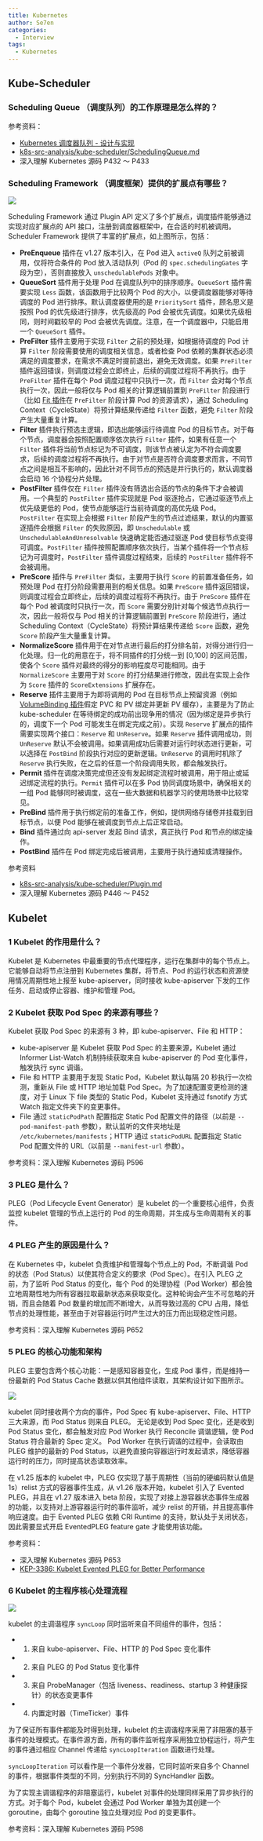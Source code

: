 ```yaml
---
title: Kubernetes
author: Se7en
categories:
  - Interview
tags:
  - Kubernetes
---
```


## Kube-Scheduler

### Scheduling Queue （调度队列）的工作原理是怎么样的？


参考资料：
- [Kubernetes 调度器队列 - 设计与实现](https://dbwu.tech/posts/k8s/source_code/scheduler_queue/)
- [k8s-src-analysis/kube-scheduler/SchedulingQueue.md](https://github.com/jindezgm/k8s-src-analysis/blob/master/kube-scheduler/SchedulingQueue.md)
- 深入理解 Kubernetes 源码 P432 ～ P433

### Scheduling Framework （调度框架）提供的扩展点有哪些？

![](https://chengzw258.oss-cn-beijing.aliyuncs.com/Article/202409301535075.png)

Scheduling Framework 通过 Plugin API 定义了多个扩展点，调度插件能够通过实现对应扩展点的 API 接口，注册到调度器框架中，在合适的时机被调用。
Scheduler Framework 提供了丰富的扩展点，如上图所示，包括：

- **PreEnqueue** 插件在 v1.27 版本引入，在 Pod 进入 `activeQ` 队列之前被调用，仅将符合条件的 Pod 放入活动队列（Pod 的 `spec.schedulingGates` 字段为空），否则直接放入 `unschedulablePods` 对象中。
- **QueueSort** 插件用于处理 Pod 在调度队列中的排序顺序。`QueueSort` 插件需要实现 `Less` 函数，该函数用于比较两个 Pod 的大小，以便调度器能够对等待调度的 Pod 进行排序。默认调度器使用的是 `PrioritySort` 插件，顾名思义是按照 Pod 的优先级进行排序，优先级高的 Pod 会被优先调度。如果优先级相同，则时间戳较早的 Pod 会被优先调度。注意，在一个调度器中，只能启用一个 `QueueSort` 插件。 
- **PreFilter** 插件主要用于实现 `Filter` 之前的预处理，如根据待调度的 Pod 计算 `Filter` 阶段需要使用的调度相关信息，或者检查 Pod 依赖的集群状态必须满足的调度要求，在需求不满足时提前退出，避免无效调度。如果 `PreFilter` 插件返回错误，则调度过程会立即终止，后续的调度过程将不再执行。由于 `PreFilter` 插件在每个 Pod 调度过程中只执行一次，而 `Filter` 会对每个节点执行一次，因此一般将仅与 Pod 相关的计算逻辑前置到 `PreFilter` 阶段进行（比如 [Fit 插件](https://github.com/kubernetes/kubernetes/blob/1bbe775d5ffb131636193fe0bc15a8fcc0cd6fd6/pkg/scheduler/framework/plugins/noderesources/fit.go#L218-L230)在 `PreFilter` 阶段计算 Pod 的资源请求），通过 Scheduling Context（CycleState）将预计算结果传递给 `Filter` 函数，避免 `Filter` 阶段产生大量重复计算。
- **Filter** 插件执行预选主逻辑，即选出能够运行待调度 Pod 的目标节点。对于每个节点，调度器会按照配置顺序依次执行 `Filter` 插件，如果有任意一个 `Filter` 插件将当前节点标记为不可调度，则该节点被认定为不符合调度要求，后续的调度过程将不再执行。由于对节点是否符合调度要求而言，不同节点之间是相互不影响的，因此针对不同节点的预选是并行执行的，默认调度器会启动 16 个协程分片处理。
- **PostFilter** 插件仅在 `Filter` 插件没有筛选出合适的节点的条件下才会被调用。一个典型的 `PostFilter` 插件实现就是 Pod 驱逐抢占，它通过驱逐节点上优先级更低的 Pod，使节点能够运行当前待调度的高优先级 Pod。`PostFilter` 在实现上会根据 `Filter` 阶段产生的节点过滤结果，默认的内置驱逐插件会根据 `Filter` 的失败原因，即 `Unschedulable` 或 `UnschedulableAndUnresolvable` 快速确定能否通过驱逐 Pod 使目标节点变得可调度。`PostFilter` 插件按照配置顺序依次执行，当某个插件将一个节点标记为可调度时，`PostFilter` 插件调度过程结束，后续的 `PostFilter` 插件将不会被调用。
- **PreScore** 插件与 `PreFilter` 类似，主要用于执行 `Score` 的前置准备任务，如预处理 Pod 在打分阶段需要用到的相关信息。如果 `PreScore` 插件返回错误，则调度过程会立即终止，后续的调度过程将不再执行。由于 `PreScore` 插件在每个 Pod 被调度时只执行一次，而 `Score` 需要分别针对每个候选节点执行一次，因此一般将仅与 Pod 相关的计算逻辑前置到 `PreScore` 阶段进行，通过 Scheduling Context（CycleState）将预计算结果传递给 `Score` 函数，避免 `Score` 阶段产生大量重复计算。
- **NormalizeScore** 插件用于在对节点进行最后的打分排名前，对得分进行归一化处理。归一化的用意在于，将不同插件的打分统一到 [0,100] 的区间范围，使各个 `Score` 插件对最终的得分的影响程度尽可能相同。由于 `NormalizeScore` 主要用于对 `Score` 的打分结果进行修改，因此在实现上会作为 `Score` 插件的 `ScoreExtensions` 扩展存在。
- **Reserve** 插件主要用于为即将调用的 Pod 在目标节点上预留资源（例如 [VolumeBinding 插件](https://github.com/kubernetes/kubernetes/blob/1bbe775d5ffb131636193fe0bc15a8fcc0cd6fd6/pkg/scheduler/framework/plugins/volumebinding/volume_binding.go#L477)假定 PVC 和 PV 绑定并更新 PV 缓存），主要是为了防止 kube-scheduler 在等待绑定的成功前出现争用的情况（因为绑定是异步执行的，调度下一个 Pod 可能发生在绑定完成之前）。实现 `Reserve` 扩展点的插件需要实现两个接口：`Reserve` 和 `UnReserve`。如果 `Reserve` 插件调用成功，则 `UnReserve` 默认不会被调用。如果调用成功后需要对运行时状态进行更新，可以选择在 `PostBind` 阶段执行对应的更新逻辑。`UnReserve` 的调用时机除了 `Reserve` 执行失败，在之后的任意一个阶段调用失败，都会触发执行。
- **Permit** 插件在调度决策完成但还没有发起绑定流程时被调用，用于阻止或延迟绑定流程的执行。`Permit` 插件可以在多 Pod 协同调度场景中，确保相关的一组 Pod 能够同时被调度，这在一些大数据和机器学习的使用场景中比较常见。
- **PreBind** 插件用于执行绑定前的准备工作，例如，提供网络存储卷并挂载到目标节点，以便 Pod 能够在被调度到节点上后正常启动。
- **Bind** 插件通过向 api-server 发起 Bind 请求，真正执行 Pod 和节点的绑定操作。
- **PostBind** 插件在 Pod 绑定完成后被调用，主要用于执行通知或清理操作。

参考资料
- [k8s-src-analysis/kube-scheduler/Plugin.md](https://github.com/jindezgm/k8s-src-analysis/blob/master/kube-scheduler/Plugin.md)
- 深入理解 Kubernetes 源码 P446 ～ P452

## Kubelet

### 1 Kubelet 的作用是什么？
Kubelet 是 Kubernetes 中最重要的节点代理程序，运行在集群中的每个节点上。它能够自动将节点注册到 Kubernetes 集群，将节点、Pod 的运行状态和资源使用情况周期性地上报至 kube-apiserver，同时接收 kube-apiserver 下发的工作任务、启动或停止容器、维护和管理 Pod。

### 2 Kubelet 获取 Pod Spec 的来源有哪些？
Kubelet 获取 Pod Spec 的来源有 3 种，即 kube-apiserver、File 和 HTTP：
- kube-apiserver 是 Kubelet 获取 Pod Spec 的主要来源，Kubelet 通过 Informer List-Watch 机制持续获取来自 kube-apiserver 的 Pod 变化事件，触发执行 sync 调谐。
- File 和 HTTP 主要用于发现 Static Pod，Kubelet 默认每隔 20 秒执行一次检测，重新从 File 或 HTTP 地址加载 Pod Spec。为了加速配置变更检测的速度，对于 Linux 下 file 类型的 Static Pod，Kubelet 支持通过 fsnotify 方式 Watch 指定文件夹下的变更事件。
- File 通过 `staticPodPath` 配置指定 Static Pod 配置文件的路径（以前是 `--pod-manifest-path` 参数），默认监听的文件夹地址是 `/etc/kubernetes/manifests`；HTTP 通过 `staticPodURL` 配置指定 Static Pod 配置文件的 URL（以前是 `--manifest-url` 参数）。

参考资料：深入理解 Kubernetes 源码 P596

### 3 PLEG 是什么？
PLEG（Pod Lifecycle Event Generator）是 kubelet 的一个重要核心组件，负责监控 kubelet 管理的节点上运行的 Pod 的生命周期，并生成与生命周期有关的事件。

### 4 PLEG 产生的原因是什么？
在 Kubernetes 中，kubelet 负责维护和管理每个节点上的 Pod，不断调谐 Pod 的状态（Pod Status）以使其符合定义的要求（Pod Spec）。在引入 PLEG 之前，为了监听 Pod Status 的变化，每个 Pod 的处理协程（Pod Worker）都会独立地周期性地为所有容器拉取最新状态来获取变化。这种轮询会产生不可忽略的开销，而且会随着 Pod 数量的增加而不断增大，从而导致过高的 CPU 占用，降低节点的处理性能，甚至由于对容器运行时产生过大的压力而出现稳定性问题。

参考资料：深入理解 Kubernetes 源码 P652

### 5 PLEG 的核心功能和架构

PLEG 主要包含两个核心功能：一是感知容器变化，生成 Pod 事件，而是维持一份最新的 Pod Status Cache 数据以供其他组件读取，其架构设计如下图所示。

![](https://chengzw258.oss-cn-beijing.aliyuncs.com/Article/202409292104080.png)


kubelet 同时接收两个方向的事件，Pod Spec 有 kube-apiserver、File、HTTP 三大来源，而 Pod Status 则来自 PLEG。
无论是收到 Pod Spec 变化，还是收到 Pod Status 变化，都会触发对应 Pod Worker 执行 Reconcile 调谐逻辑，使 Pod Status 符合最新的 Spec 定义。
Pod Worker 在执行调谐的过程中，会读取由 PLEG 维护的最新的 Pod Status，以避免直接向容器运行时发起请求，降低容器运行时的压力，同时提高状态读取效率。

在 v1.25 版本的 kubelet 中，PLEG 仅实现了基于周期性（当前的硬编码默认值是 1s）relist 方式的容器事件生成，从 v1.26 版本开始，kubelet 引入了 Evented PLEG，并且在 v1.27 版本进入 beta 阶段，实现了对接上游容器状态事件生成器的功能，以支持对上游容器运行时的事件监听，减少 relist 的开销，并且提高事件响应速度。由于 Evented PLEG 依赖 CRI Runtime 的支持，默认处于关闭状态，因此需要显式开启 EventedPLEG feature gate 才能使用该功能。

参考资料：
- 深入理解 Kubernetes 源码 P653
- [KEP-3386: Kubelet Evented PLEG for Better Performance](https://github.com/kubernetes/enhancements/blob/master/keps/sig-node/3386-kubelet-evented-pleg/README.md)

### 6 Kubelet 的主程序核心处理流程

![](https://chengzw258.oss-cn-beijing.aliyuncs.com/Article/202409292105418.png)

kubelet 的主调谐程序 `syncLoop` 同时监听来自不同组件的事件，包括：

- 1. 来自 kube-apiserver、File、HTTP 的 Pod Spec 变化事件
- 2. 来自 PLEG 的 Pod Status 变化事件
- 3. 来自 ProbeManager（包括 liveness、readiness、startup 3 种健康探针）的状态变更事件
- 4. 内置定时器（TimeTicker）事件

为了保证所有事件都能及时得到处理，kubelet 的主调谐程序采用了非阻塞的基于事件的处理模式。在事件源方面，所有的事件监听程序采用独立协程运行，将产生的事件通过相应 Channel 传递给 `syncLoopIteration` 函数进行处理。

`syncLoopIteration` 可以看作是一个事件分发器，它同时监听来自多个 Channel 的事件，根据事件类型的不同，分别执行不同的 SyncHandler 函数。

为了实现主调谐程序的非阻塞运行，kubelet 对事件的处理同样采用了异步执行的方式。对于每个 Pod，kubelet 会通过 Pod Worker 单独为其创建一个 goroutine，由每个 goroutine 独立处理对应 Pod 的变更事件。

参考资料：深入理解 Kubernetes 源码 P598